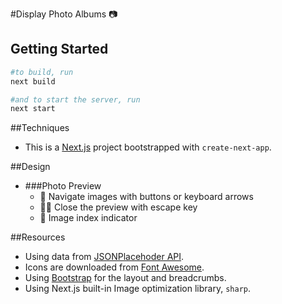 #Display Photo Albums 📷
## Getting Started

```bash
#to build, run
next build

#and to start the server, run
next start
```

##Techniques
- This is a [Next.js](https://nextjs.org/) project bootstrapped with `create-next-app`.

##Design
- ###Photo Preview
  - 🧭 Navigate images with buttons or keyboard arrows 
  - 🏃🏻‍️ Close the preview with escape key 
  - 📍 Image index indicator 

##Resources
- Using data from [JSONPlacehoder API](https://jsonplaceholder.typicode.com/).
- Icons are downloaded from [Font Awesome](https://fontawesome.com/).
- Using [Bootstrap](https://getbootstrap.com/) for the layout and breadcrumbs.
- Using Next.js built-in Image optimization library, `sharp`.
